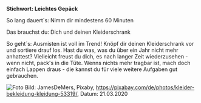 **Stichwort: Leichtes Gepäck**

So lang dauert´s: Nimm dir mindestens 60 Minuten

Das brauchst du: Dich und deinen Kleiderschrank

So geht´s: Ausmisten ist voll im Trend! Knöpf dir deinen Kleiderschrank vor und sortiere drauf los. Hast du was, was du über ein Jahr nicht mehr anhattest? Vielleicht freust du dich, es nach langer Zeit wiederzusehen - wenn nicht, pack's in die Tüte. Wenns nichts mehr tragbar ist, mach doch einfach Lappen draus - die kannst du für viele weitere Aufgaben gut gebrauchen.


![Foto](https://cdn.pixabay.com/photo/2012/07/29/21/42/dresses-53319_1280.jpg)
Bild: JamesDeMers, Pixaby, https://pixabay.com/de/photos/kleider-bekleidung-kleidung-53319/, Datum: 21.03.2020
